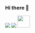 ### Hi there 👋
[![](https://github.com/arpit-dwivedi/arpit-dwivedi.github.io/raw/master/assets/img/Webp.net-resizeimage.png)](https://www.linkedin.com/in/suleman-s-876903151/)
[![](https://github.com/arpit-dwivedi/arpit-dwivedi/raw/master/kaggle.png)](https://www.kaggle.com/sulemansalmani)
<a href="https://www.hackerrank.com/suleman804"><img src="https://upload.wikimedia.org/wikipedia/commons/6/65/HackerRank_logo.png" height="40" width="40" ></a>
<!--
**suleman804/suleman804** is a ✨ _special_ ✨ repository because its `README.md` (this file) appears on your GitHub profile.

Here are some ideas to get you started:

- 🔭 I’m currently working on ...
- 🌱 I’m currently learning ...
- 👯 I’m looking to collaborate on ...
- 🤔 I’m looking for help with ...
- 💬 Ask me about ...
- 📫 How to reach me: ...
- 😄 Pronouns: ...
- ⚡ Fun fact: ...
-->
